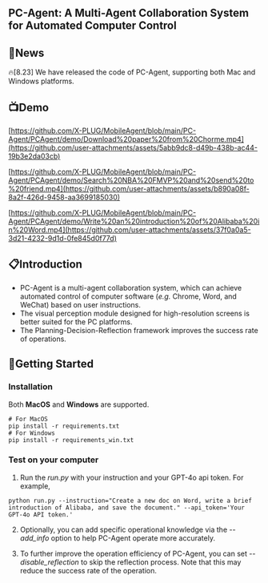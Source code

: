## PC-Agent: A Multi-Agent Collaboration System for Automated Computer Control

## 📢News
🔥[8.23] We have released the code of PC-Agent, supporting both Mac and Windows platforms.

## 📺Demo
[https://github.com/X-PLUG/MobileAgent/blob/main/PC-Agent/PCAgent/demo/Download%20paper%20from%20Chorme.mp4](https://github.com/user-attachments/assets/5abb9dc8-d49b-438b-ac44-19b3e2da03cb)

[https://github.com/X-PLUG/MobileAgent/blob/main/PC-Agent/PCAgent/demo/Search%20NBA%20FMVP%20and%20send%20to%20friend.mp4](https://github.com/user-attachments/assets/b890a08f-8a2f-426d-9458-aa3699185030)

[https://github.com/X-PLUG/MobileAgent/blob/main/PC-Agent/PCAgent/demo/Write%20an%20introduction%20of%20Alibaba%20in%20Word.mp4](https://github.com/user-attachments/assets/37f0a0a5-3d21-4232-9d1d-0fe845d0f77d)

## 📋Introduction
* PC-Agent is a multi-agent collaboration system, which can achieve automated control of computer software (_e.g._ Chrome, Word, and WeChat) based on user instructions.
* The visual perception module designed for high-resolution screens is better suited for the PC platforms.
* The Planning-Decision-Reflection framework improves the success rate of operations.

<!-- * PC-Agent是一个多智能体协作的系统，基于视觉感知实现多种电脑端应用的自动控制，包括Chrome, Word, WeChat等。
* 针对高分辨率屏幕设计的视觉感知模块更好地适应PC平台。
* 规划-决策-反思框架提高了操作的成功率。
 -->

## 🔧Getting Started

### Installation
Both **MacOS** and **Windows** are supported.
```
# For MacOS
pip install -r requirements.txt
# For Windows
pip install -r requirements_win.txt
```

### Test on your computer

1. Run the *run.py* with your instruction and your GPT-4o api token. For example,
```
python run.py --instruction="Create a new doc on Word, write a brief introduction of Alibaba, and save the document." --api_token='Your GPT-4o API token.'
```

2. Optionally, you can add specific operational knowledge via the *--add_info* option to help PC-Agent operate more accurately.

3. To further improve the operation efficiency of PC-Agent, you can set *--disable_reflection* to skip the reflection process. Note that this may reduce the success rate of the operation.

